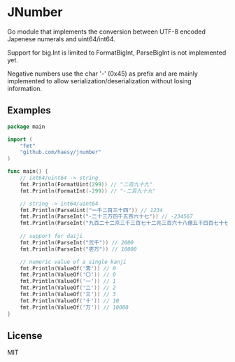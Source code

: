 # JNumber

Go module that implements the conversion between UTF-8 encoded Japenese numerals and uint64/int64.

Support for big.Int is limited to FormatBigInt, ParseBigInt is not implemented yet.

Negative numbers use the char '-' (0x45) as prefix and are mainly implemented to allow serialization/deserialization without losing information.

## Examples

```go
package main

import (
    "fmt"
    "github.com/haesy/jnumber"
)

func main() {
    // int64/uint64 -> string
    fmt.Println(FormatUint(299)) // "二百九十九"
    fmt.Println(FormatInt(-299)) // "-二百九十九"

    // string -> int64/uint64
    fmt.Println(ParseUint("一千二百三十四")) // 1234
    fmt.Println(ParseInt("-二十三万四千五百六十七")) // -234567
    fmt.Println(ParseInt("九百二十二京三千三百七十二兆三百六十八億五千四百七十七万五千八百七") // 9223372036854775807
    
    // support for daiji
    fmt.Println(ParseInt("弐千")) // 2000
    fmt.Println(ParseInt("壱万")) // 10000

    // numeric value of a single kanji
    fmt.Println(ValueOf('零')) // 0
    fmt.Println(ValueOf('〇')) // 0
    fmt.Println(ValueOf('一')) // 1
    fmt.Println(ValueOf('二')) // 2
    fmt.Println(ValueOf('三')) // 3
    fmt.Println(ValueOf('十')) // 10
    fmt.Println(ValueOf('万')) // 10000
}
```

## License

MIT
